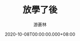 ---
issue: 398
title: 放學了後
author: 游蒼林
date: 2020-10-08T00:00:00.000+08:00
topic: 生活
difficulty: 1
wikidata: Q131449198
wikidata_link: https://www.wikidata.org/wiki/Q131449198
---